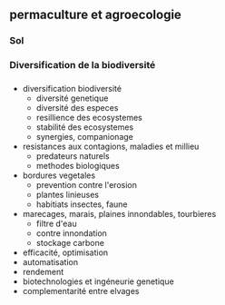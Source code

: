 ## permaculture et agroecologie
### Sol
### Diversification de la biodiversité
### 


- diversification biodiversité
  - diversité genetique
  - diversité des especes
  - resillience des ecosystemes
  - stabilité des ecosystemes
  - synergies, companionage
- resistances aux contagions, maladies et millieu
  - predateurs naturels
  - methodes biologiques
- bordures vegetales
  - prevention contre l'erosion
  - plantes linieuses
  - habitiats insectes, faune
- marecages, marais, plaines innondables, tourbieres
  - filtre d'eau
  - contre innondation
  - stockage carbone
- efficacité, optimisation
- automatisation
- rendement
- biotechnologies et ingéneurie genetique
- complementarité entre elvages
